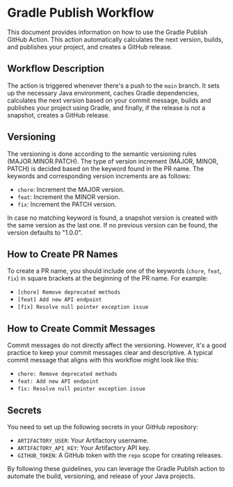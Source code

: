 # Gradle Publish Workflow

This document provides information on how to use the Gradle Publish GitHub Action. This action automatically calculates the next version, builds, and publishes your project, and creates a GitHub release.

## Workflow Description

The action is triggered whenever there's a push to the `main` branch. It sets up the necessary Java environment, caches Gradle dependencies, calculates the next version based on your commit message, builds and publishes your project using Gradle, and finally, if the release is not a snapshot, creates a GitHub release.

## Versioning

The versioning is done according to the semantic versioning rules (MAJOR.MINOR.PATCH). The type of version increment (MAJOR, MINOR, PATCH) is decided based on the keyword found in the PR name. The keywords and corresponding version increments are as follows:

- `chore`: Increment the MAJOR version.
- `feat`: Increment the MINOR version.
- `fix`: Increment the PATCH version.

In case no matching keyword is found, a snapshot version is created with the same version as the last one. If no previous version can be found, the version defaults to "1.0.0".

## How to Create PR Names

To create a PR name, you should include one of the keywords (`chore`, `feat`, `fix`) in square brackets at the beginning of the PR name. For example:

- `[chore] Remove deprecated methods`
- `[feat] Add new API endpoint`
- `[fix] Resolve null pointer exception issue`

## How to Create Commit Messages

Commit messages do not directly affect the versioning. However, it's a good practice to keep your commit messages clear and descriptive. A typical commit message that aligns with this workflow might look like this:

- `chore: Remove deprecated methods`
- `feat: Add new API endpoint`
- `fix: Resolve null pointer exception issue`

## Secrets

You need to set up the following secrets in your GitHub repository:

- `ARTIFACTORY_USER`: Your Artifactory username.
- `ARTIFACTORY_API_KEY`: Your Artifactory API key.
- `GITHUB_TOKEN`: A GitHub token with the `repo` scope for creating releases.

By following these guidelines, you can leverage the Gradle Publish action to automate the build, versioning, and release of your Java projects.

